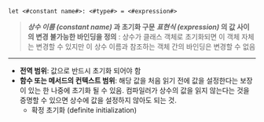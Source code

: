 ```
let <#constant name#>: <#type#> = <#expression#>
```

>**_상수 이름 (constant name)_ 과 초기화 구문 _표현식 (expression)_ 의 값 사이의 변경 불가능한 바인딩을 정의**
 : 상수가 클래스 객체로 초기화되면 이 객체 자체는 변경할 수 있지만 이 상수 이름과 참조하는 객체 간의 바인딩은 변경할 수 없음
---
- **전역 범위**: 값으로 반드시 초기화 되어야 함
- **함수 또는 메서드의 컨텍스트 범위**: 해당 값을 처음 읽기 전에 값을 설정한다는 보장이 있는 한 나중에 초기화 될 수 있음. 컴파일러가 상수의 값을 읽지 않는다는 것을 증명할 수 있으면 상수에 값을 설정하지 않아도 되는 것.
	- 확정 초기화 (definite initialization)